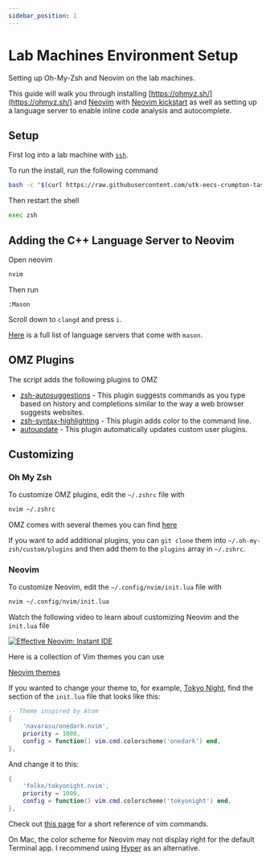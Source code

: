 ```yaml
---
sidebar_position: 1
---
```


# Lab Machines Environment Setup

Setting up Oh-My-Zsh and Neovim on the lab machines.

This guide will walk you through installing [https://ohmyz.sh/](https://ohmyz.sh/) and [Neovim](https://neovim.io/) with [Neovim kickstart](https://github.com/nvim-lua/kickstart.nvim) as well as setting up a language server to enable inline code analysis and autocomplete.

## Setup

First log into a lab machine with [`ssh`](/docs/general/common-linux-commands#logging-into-the-lab-machines).

To run the install, run the following command

```bash
bash -c "$(curl https://raw.githubusercontent.com/utk-eecs-crumpton-tas/cs102-downloads/main/scripts/install.bash)"
```

Then restart the shell

```bash
exec zsh
```

## Adding the C++ Language Server to Neovim

Open neovim

```bash
nvim
```

Then run

```vim
:Mason
```

Scroll down to `clangd` and press `i`.

[Here](https://github.com/williamboman/mason-lspconfig.nvim#available-lsp-servers) is a full list of language servers that come with `mason`.

## OMZ Plugins

The script adds the following plugins to OMZ

- [zsh-autosuggestions](https://github.com/zsh-users/zsh-autosuggestions) - This plugin suggests commands as you type based on history and completions similar to the way a web browser suggests websites.
- [zsh-syntax-highlighting](https://github.com/zsh-users/zsh-syntax-highlighting) - This plugin adds color to the command line.
- [autoupdate](https://github.com/tamcore/autoupdate-oh-my-zsh-plugins) - This plugin automatically updates custom user plugins.

## Customizing

### Oh My Zsh

To customize OMZ plugins, edit the `~/.zshrc` file with

```bash
nvim ~/.zshrc
```

OMZ comes with several themes you can find [here](https://github.com/ohmyzsh/ohmyzsh/wiki/Themes)

If you want to add additional plugins, you can `git clone` them into `~/.oh-my-zsh/custom/plugins` and then add them to the `plugins` array in `~/.zshrc`.

### Neovim

To customize Neovim, edit the `~/.config/nvim/init.lua` file with

```bash
nvim ~/.config/nvim/init.lua
```

Watch the following video to learn about customizing Neovim and the `init.lua` file

[![Effective Neovim: Instant IDE](https://img.youtube.com/vi/stqUbv-5u2s/0.jpg)](https://youtu.be/stqUbv-5u2s?t=226)

Here is a collection of Vim themes you can use

[Neovim themes](https://vimcolorschemes.com/)

If you wanted to change your theme to, for example, [Tokyo Night](https://github.com/folke/tokyonight.nvim), find the section of the `init.lua` file that looks like this:

```lua
-- Theme inspired by Atom
{
    'navarasu/onedark.nvim',
    priority = 1000,
    config = function() vim.cmd.colorscheme('onedark') end,
},
```

And change it to this:

```lua
{
    'folke/tokyonight.nvim',
    priority = 1000,
    config = function() vim.cmd.colorscheme('tokyonight') end,
},
```

Check out [this page](/docs/general/vim-cheatsheet) for a short reference of vim commands.

On Mac, the color scheme for Neovim may not display right for the default Terminal app. I recommend using [Hyper](https://hyper.is/) as an alternative.
